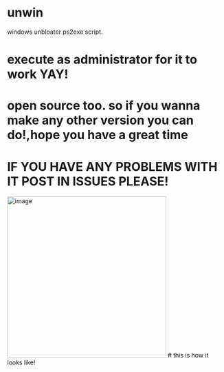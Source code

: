 # unwin
windows unbloater ps2exe script.
# execute as administrator for it to work YAY!
# open source too. so if you wanna make any other version you can do!,hope you have a great time

# IF YOU HAVE ANY PROBLEMS WITH IT POST IN ISSUES PLEASE!
<img width="370" height="374" alt="image" src="https://github.com/user-attachments/assets/dff8804c-8f8a-4c69-a573-f05790ae4c81" />
# this is how it looks like!
